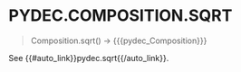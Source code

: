 # PYDEC.COMPOSITION.SQRT
> Composition.sqrt() →  {{{pydec_Composition}}}

See {{#auto_link}}pydec.sqrt{{/auto_link}}.